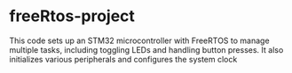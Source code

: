 # freeRtos-project
This code sets up an STM32 microcontroller with FreeRTOS to manage multiple tasks, including toggling LEDs and handling button presses. It also initializes various peripherals and configures the system clock
